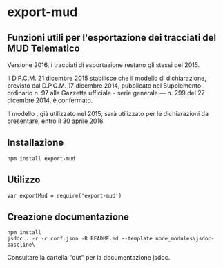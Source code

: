 # export-mud

## Funzioni utili per l'esportazione dei tracciati del MUD Telematico

Versione 2016, i tracciati di esportazione restano gli stessi del 2015.

Il D.P.C.M. 21 dicembre 2015 stabilisce che il modello di dichiarazione, previsto dal D.P,C.M. 17 dicembre 2014, pubblicato nel Supplemento ordinario n. 97 alla Gazzetta ufficiale - serie generale — n. 299 del 27 dicembre 2014,  è confermato.
 
Il modello , già utilizzato nel 2015, sarà utilizzato per le dichiarazioni da presentare, entro il 30 aprile 2016.

## Installazione

    npm install export-mud

## Utilizzo

    var exportMud = require('export-mud')

## Creazione documentazione

    npm install
    jsdoc . -r -c conf.json -R README.md --template node_modules\jsdoc-baseline\

Consultare la cartella "out" per la documentazione jsdoc.

